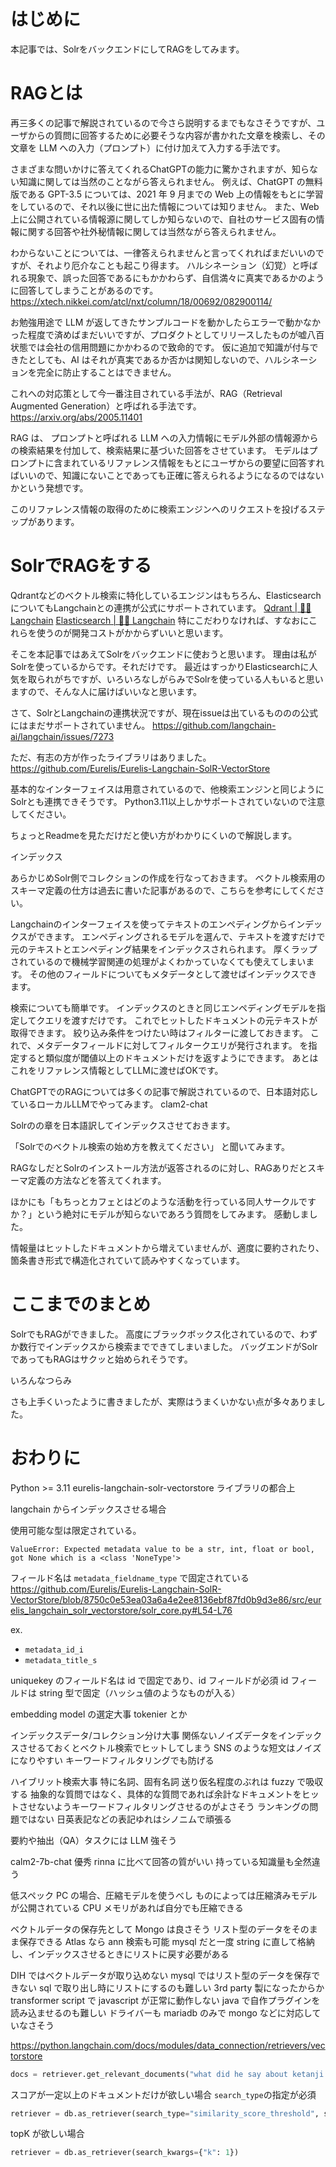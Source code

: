 
# はじめに

本記事では、SolrをバックエンドにしてRAGをしてみます。

# RAGとは

再三多くの記事で解説されているので今さら説明するまでもなさそうですが、ユーザからの質問に回答するために必要そうな内容が書かれた文章を検索し、その文章を LLM への入力（プロンプト）に付け加えて入力する手法です。

さまざまな問いかけに答えてくれるChatGPTの能力に驚かされますが、知らない知識に関しては当然のことながら答えられません。
例えば、ChatGPT の無料版である GPT-3.5 については、2021 年 9 月までの Web 上の情報をもとに学習をしているので、それ以後に世に出た情報については知りません。 
また、Web 上に公開されている情報源に関してしか知らないので、自社のサービス固有の情報に関する回答や社外秘情報に関しては当然ながら答えられません。

わからないことについては、一律答えられませんと言ってくれればまだいいのですが、それより厄介なことも起こり得ます。
ハルシネーション（幻覚）と呼ばれる現象で、誤った回答であるにもかかわらず、自信満々に真実であるかのように回答してしまうことがあるのです。
https://xtech.nikkei.com/atcl/nxt/column/18/00692/082900114/

お勉強用途で LLM が返してきたサンプルコードを動かしたらエラーで動かなかった程度で済めばまだいいですが、プロダクトとしてリリースしたものが嘘八百状態では会社の信用問題にかかわるので致命的です。
仮に追加で知識が付与できたとしても、AI はそれが真実であるか否かは関知しないので、ハルシネーションを完全に防止することはできません。

これへの対応策として今一番注目されている手法が、RAG（Retrieval Augmented Generation）と呼ばれる手法です。
https://arxiv.org/abs/2005.11401

RAG は、 プロンプトと呼ばれる LLM への入力情報にモデル外部の情報源からの検索結果を付加して、検索結果に基づいた回答をさせています。
モデルはプロンプトに含まれているリファレンス情報をもとにユーザからの要望に回答すればいいので、知識にないことであっても正確に答えられるようになるのではないかという発想です。

このリファレンス情報の取得のために検索エンジンへのリクエストを投げるステップがあります。

# SolrでRAGをする

Qdrantなどのベクトル検索に特化しているエンジンはもちろん、ElasticsearchについてもLangchainとの連携が公式にサポートされています。
[Qdrant \| 🦜️🔗 Langchain](https://python.langchain.com/docs/integrations/vectorstores/qdrant)
[Elasticsearch \| 🦜️🔗 Langchain](https://python.langchain.com/docs/integrations/vectorstores/elasticsearch)
特にこだわりなければ、すなおにこれらを使うのが開発コストがかからずいいと思います。

そこを本記事ではあえてSolrをバックエンドに使おうと思います。
理由は私がSolrを使っているからです。それだけです。
最近はすっかりElasticsearchに人気を取られがちですが、いろいろなしがらみでSolrを使っている人もいると思いますので、そんな人に届けばいいなと思います。

さて、SolrとLangchainの連携状況ですが、現在issueは出ているもののの公式にはまだサポートされていません。
https://github.com/langchain-ai/langchain/issues/7273

ただ、有志の方が作ったライブラリはありました。
https://github.com/Eurelis/Eurelis-Langchain-SolR-VectorStore

基本的なインターフェイスは用意されているので、他検索エンジンと同じようにSolrとも連携できそうです。
Python3.11以上しかサポートされていないので注意してください。

ちょっとReadmeを見ただけだと使い方がわかりにくいので解説します。



インデックス

あらかじめSolr側でコレクションの作成を行なっておきます。
ベクトル検索用のスキーマ定義の仕方は過去に書いた記事があるので、こちらを参考にしてください。

Langchainのインターフェイスを使ってテキストのエンペディングからインデックスができます。
エンペディングされるモデルを選んで、テキストを渡すだけで元のテキストとエンペディング結果をインデックスされられます。
厚くラップされているので機械学習関連の処理がよくわかっていなくても使えてしまいます。
その他のフィールドについてもメタデータとして渡せばインデックスできます。

検索についても簡単です。
インデックスのときと同じエンペディングモデルを指定してクエリを渡すだけです。
これでヒットしたドキュメントの元テキストが取得できます。
絞り込み条件をつけたい時はフィルターに渡しておきます。
これで、メタデータフィールドに対してフィルタークエリが発行されます。
を指定すると類似度が閾値以上のドキュメントだけを返すようにできます。
あとはこれをリファレンス情報としてLLMに渡せばOKです。

ChatGPTでのRAGについては多くの記事で解説されているので、日本語対応しているローカルLLMでやってみます。
clam2-chat

Solrのの章を日本語訳してインデックスさせておきます。

「Solrでのベクトル検索の始め方を教えてください」
と聞いてみます。

RAGなしだとSolrのインストール方法が返答されるのに対し、RAGありだとスキーマ定義の方法などを答えてくれます。

ほかにも「もちっとカフェとはどのような活動を行っている同人サークルですか？」という絶対にモデルが知らないであろう質問をしてみます。
感動しました。

情報量はヒットしたドキュメントから増えていませんが、適度に要約されたり、箇条書き形式で構造化されていて読みやすくなっています。


# ここまでのまとめ
SolrでもRAGができました。
高度にブラックボックス化されているので、わずか数行でインデックスから検索までできてしまいました。
バッグエンドがSolrであってもRAGはサクッと始められそうです。

いろんなつらみ

さも上手くいったように書きましたが、実際はうまくいかない点が多々ありました。

# おわりに


Python >= 3.11
eurelis-langchain-solr-vectorstore ライブラリの都合上

langchain からインデックスさせる場合

使用可能な型は限定されている。

```
ValueError: Expected metadata value to be a str, int, float or bool, got None which is a <class 'NoneType'>
```

フィールド名は
`metadata_fieldname_type`
で固定されている
https://github.com/Eurelis/Eurelis-Langchain-SolR-VectorStore/blob/8750c0e53ea03a6a4e2ee8136ebf87fd0b9d3e86/src/eurelis_langchain_solr_vectorstore/solr_core.py#L54-L76

ex.

- `metadata_id_i`
- `metadata_title_s`

uniquekey のフィールド名は id で固定であり、id フィールドが必須
id フィールドは string 型で固定（ハッシュ値のようなものが入る）

embedding model の選定大事
tokenier とか

インデックスデータ/コレクション分け大事
関係ないノイズデータをインデックスさせるておくとベクトル検索でヒットしてしまう
SNS のような短文はノイズになりやすい
キーワードフィルタリングでも防げる

ハイブリット検索大事
特に名詞、固有名詞
送り仮名程度のぶれは fuzzy で吸収する
抽象的な質問ではなく、具体的な質問であれば余計なドキュメントをヒットさせないようキーワードフィルタリングさせるのがよさそう
ランキングの問題ではない
日英表記などの表記ゆれはシノニムで頑張る

要約や抽出（QA）タスクには LLM 強そう

calm2-7b-chat 優秀
rinna に比べて回答の質がいい
持っている知識量も全然違う

低スペック PC の場合、圧縮モデルを使うべし
ものによっては圧縮済みモデルが公開されている
CPU メモリがあれば自分でも圧縮できる

ベクトルデータの保存先として Mongo は良さそう
リスト型のデータをそのまま保存できる
Atlas なら ann 検索も可能
mysql だと一度 string に直して格納し、インデックスさせるときにリストに戻す必要がある

DIH ではベクトルデータが取り込めない
mysql ではリスト型のデータを保存できない
sql で取り出し時にリストにするのも難しい
3rd party 製になったからか transformer script で javascript が正常に動作しない
java で自作プラグインを読み込ませるのも難しい
ドライバーも mariadb のみで mongo などに対応していなさそう

https://python.langchain.com/docs/modules/data_connection/retrievers/vectorstore

```python
docs = retriever.get_relevant_documents("what did he say about ketanji brown jackson")
```

スコアが一定以上のドキュメントだけが欲しい場合
`search_type`の指定が必須

```python
retriever = db.as_retriever(search_type="similarity_score_threshold", search_kwargs={"score_threshold": .5})
```

topK が欲しい場合

```python
retriever = db.as_retriever(search_kwargs={"k": 1})
```
